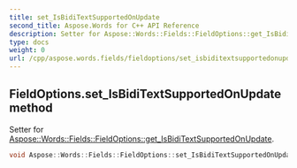 ```yaml
---
title: set_IsBidiTextSupportedOnUpdate
second_title: Aspose.Words for C++ API Reference
description: Setter for Aspose::Words::Fields::FieldOptions::get_IsBidiTextSupportedOnUpdate. 
type: docs
weight: 0
url: /cpp/aspose.words.fields/fieldoptions/set_isbiditextsupportedonupdate/
---
```

## FieldOptions.set_IsBidiTextSupportedOnUpdate method


Setter for [Aspose::Words::Fields::FieldOptions::get_IsBidiTextSupportedOnUpdate](../get_isbiditextsupportedonupdate/).

```cpp
void Aspose::Words::Fields::FieldOptions::set_IsBidiTextSupportedOnUpdate(bool value)
```

